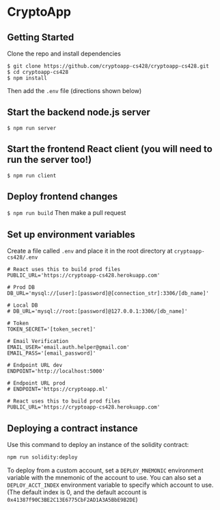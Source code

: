 # CryptoApp

## Getting Started

Clone the repo and install dependencies
```
$ git clone https://github.com/cryptoapp-cs428/cryptoapp-cs428.git
$ cd cryptoapp-cs428
$ npm install
```
Then add the `.env` file (directions shown below)

## Start the backend node.js server
`$ npm run server`

## Start the frontend React client (you will need to run the server too!)
`$ npm run client`

## Deploy frontend changes
`$ npm run build`
Then make a pull request

## Set up environment variables

Create a file called `.env` and place it in the root directory at `cryptoapp-cs428/.env`
```
# React uses this to build prod files
PUBLIC_URL='https://cryptoapp-cs428.herokuapp.com'

# Prod DB
DB_URL='mysql://[user]:[password]@[connection_str]:3306/[db_name]'

# Local DB
# DB_URL='mysql://root:[password]@127.0.0.1:3306/[db_name]'

# Token
TOKEN_SECRET='[token_secret]'

# Email Verification
EMAIL_USER='email.auth.helper@gmail.com'
EMAIL_PASS='[email_password]'

# Endpoint URL dev
ENDPOINT='http://localhost:5000'

# Endpoint URL prod
# ENDPOINT='https://cryptoapp.ml'

# React uses this to build prod files
PUBLIC_URL='https://cryptoapp-cs428.herokuapp.com'

```

## Deploying a contract instance

Use this command to deploy an instance of the solidity contract:
```sh
npm run solidity:deploy
```

To deploy from a custom account, set a `DEPLOY_MNEMONIC` environment variable
with the mnemonic of the account to use. You can also set a `DEPLOY_ACCT_INDEX`
environment variable to specify which account to use. (The default index is 0,
and the default account is `0x41387f90C3BE2C13E6775CbF2AD1A3A5BbE9B2DE`)
